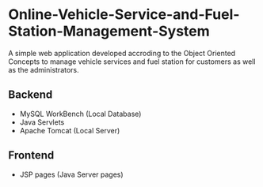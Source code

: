 # Online-Vehicle-Service-and-Fuel-Station-Management-System
A simple web application developed accroding to the Object Oriented Concepts to manage vehicle services and fuel station for customers as well as the administrators.
## Backend
- MySQL WorkBench (Local Database)
- Java Servlets
- Apache Tomcat (Local Server)

## Frontend
- JSP pages (Java Server pages)
